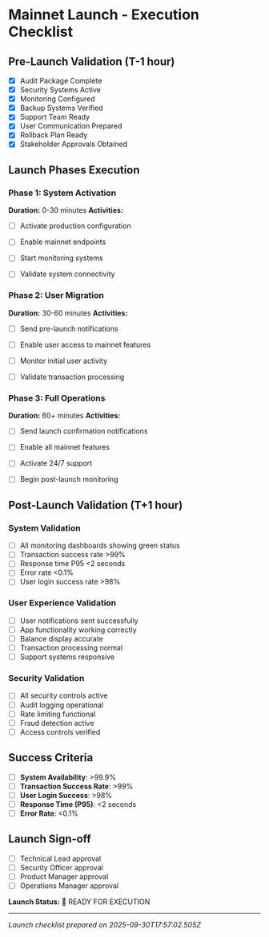 # Mainnet Launch - Execution Checklist

## Pre-Launch Validation (T-1 hour)
- [x] Audit Package Complete
- [x] Security Systems Active
- [x] Monitoring Configured
- [x] Backup Systems Verified
- [x] Support Team Ready
- [x] User Communication Prepared
- [x] Rollback Plan Ready
- [x] Stakeholder Approvals Obtained

## Launch Phases Execution


### Phase 1: System Activation
**Duration:** 0-30 minutes
**Activities:**
- [ ] Activate production configuration
- [ ] Enable mainnet endpoints
- [ ] Start monitoring systems
- [ ] Validate system connectivity


### Phase 2: User Migration
**Duration:** 30-60 minutes
**Activities:**
- [ ] Send pre-launch notifications
- [ ] Enable user access to mainnet features
- [ ] Monitor initial user activity
- [ ] Validate transaction processing


### Phase 3: Full Operations
**Duration:** 60+ minutes
**Activities:**
- [ ] Send launch confirmation notifications
- [ ] Enable all mainnet features
- [ ] Activate 24/7 support
- [ ] Begin post-launch monitoring


## Post-Launch Validation (T+1 hour)

### System Validation
- [ ] All monitoring dashboards showing green status
- [ ] Transaction success rate >99%
- [ ] Response time P95 <2 seconds
- [ ] Error rate <0.1%
- [ ] User login success rate >98%

### User Experience Validation
- [ ] User notifications sent successfully
- [ ] App functionality working correctly
- [ ] Balance display accurate
- [ ] Transaction processing normal
- [ ] Support systems responsive

### Security Validation
- [ ] All security controls active
- [ ] Audit logging operational
- [ ] Rate limiting functional
- [ ] Fraud detection active
- [ ] Access controls verified

## Success Criteria
- [ ] **System Availability**: >99.9%
- [ ] **Transaction Success Rate**: >99%
- [ ] **User Login Success**: >98%
- [ ] **Response Time (P95)**: <2 seconds
- [ ] **Error Rate**: <0.1%

## Launch Sign-off
- [ ] Technical Lead approval
- [ ] Security Officer approval  
- [ ] Product Manager approval
- [ ] Operations Manager approval

**Launch Status:** 🚀 READY FOR EXECUTION

---
*Launch checklist prepared on 2025-09-30T17:57:02.505Z*
